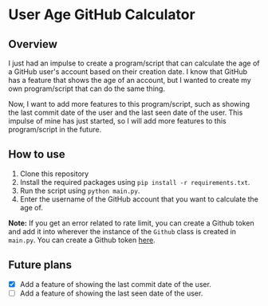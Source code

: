 # User Age GitHub Calculator

## Overview

I just had an impulse to create a program/script that can calculate the age of a GitHub user's account based on their creation date. I know that GitHub has a feature that shows the age of an account, but I wanted to create my own program/script that can do the same thing.

Now, I want to add more features to this program/script, such as showing the last commit date of the user and the last seen date of the user. This impulse of mine has just started, so I will add more features to this program/script in the future.

## How to use

1. Clone this repository
2. Install the required packages using `pip install -r requirements.txt`.
3. Run the script using `python main.py`.
4. Enter the username of the GitHub account that you want to calculate the age of.

**Note:** If you get an error related to rate limit, you can create a Github token and add it into wherever the instance of the `Github` class is created in `main.py`. You can create a Github token [here](https://github.com/settings/tokens).

## Future plans

- [x] Add a feature of showing the last commit date of the user.
- [ ] Add a feature of showing the last seen date of the user.